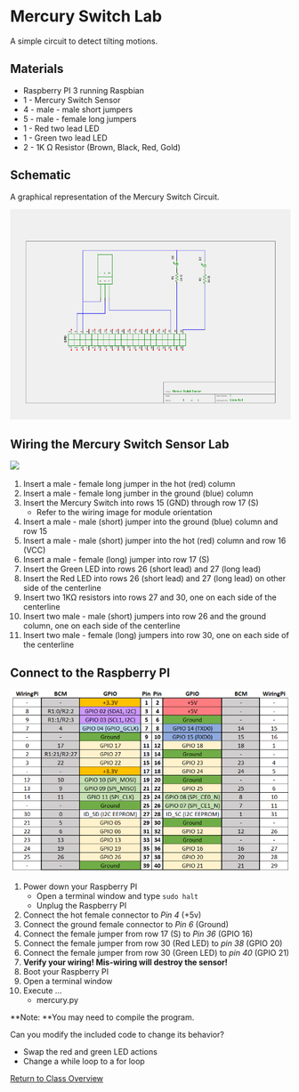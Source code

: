 # Mercury Switch Lab

A simple circuit to detect tilting motions.

## Materials
* Raspberry PI 3 running Raspbian
* 1 - Mercury Switch Sensor
* 4 - male - male short jumpers
* 5 - male - female long jumpers
* 1 - Red two lead LED
* 1 - Green two lead LED
* 2 - 1K Ω Resistor (Brown, Black, Red, Gold)

## Schematic
A graphical representation of the Mercury Switch Circuit.

<img src="MS-Schematic.png" width="600">

## Wiring the Mercury Switch Sensor Lab

<img src="MS-Wiring.JPG" width="600" >

1. Insert a male - female long jumper in the hot (red) column
2. Insert a male - female long jumber in the ground (blue) column
3. Insert the Mercury Switch into rows 15 (GND) through row 17 (S)
	* Refer to the wiring image for module orientation
4. Insert a male - male (short) jumper into the ground (blue) column and row 15
5. Insert a male - male (short) jumper into the hot (red) column and row 16 (VCC)
6. Insert a male - female (long) jumper into row 17 (S)
7. Insert the Green LED into rows 26 (short lead) and 27 (long lead)
8. Insert the Red LED into rows 26 (short lead) and 27 (long lead) on other side of the centerline
9. Insert two 1KΩ resistors into rows 27 and 30, one on each side of the centerline
10. Insert two male - male (short) jumpers into row 26 and the ground column, one on each side of the centerline
11. Insert two male - female (long) jumpers into row 30, one on each side of the centerline

## Connect to the Raspberry PI

<img src="../GPIO/RPi_Pinout.PNG" width=600>

1. Power down your Raspberry PI
	* Open a terminal window and type ```sudo halt```
	* Unplug the Raspberry PI
2. Connect the hot female connector to *Pin 4* (+5v)
3. Connect the ground female connector to *Pin 6* (Ground)
4. Connect the female jumper from row 17 (S) to *Pin 36* (GPIO 16)
5. Connect the female jumper from row 30 (Red LED) to *pin 38* (GPIO 20)
6. Connect the female jumper from row 30 (Green LED) to *pin 40* (GPIO 21)
5. **Verify your wiring! Mis-wiring will destroy the sensor!**
6. Boot your Raspberry PI
7. Open a terminal window
8. Execute ...
	* mercury.py

**Note: **You may need to compile the program.
	
Can you modify the included code to change its behavior?
* Swap the red and green LED actions
* Change a while loop to a for loop

[Return to Class Overview](../README.md)